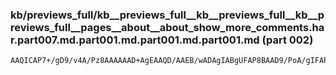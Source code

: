 ### kb/previews_full/kb__previews_full__kb__previews_full__kb__previews_full__pages__about__about_show_more_comments.har.part007.md.part001.md.part001.md.part001.md (part 002)

```md
AAQICAP7+/gD9/v4A/Pz8AAAAAAD+AgEAAQD/AAEB/wADAgIABgUFAP8BAAD9/PoA/gIFAP79AQD+/AMAAQIAAP/9/QD6+PgABP77AAQGBAABAf4A+/n5AP8AAAAC/QQAAAAAAAD+/gAFAQIA+/b4AAD/
```

```
